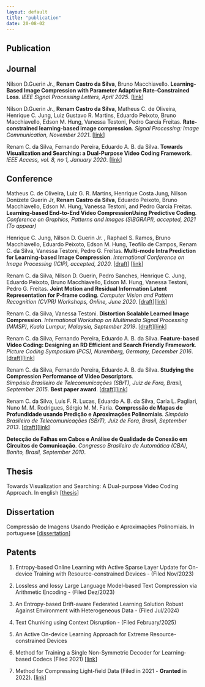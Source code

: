 ```yaml
---
layout: default
title: "publication"
date: 20-08-02
---
```


## Publication

## Journal


Nilson D.Guerin Jr., **Renam Castro da Silva**, Bruno Macchiavello. **Learning-Based Image Compression with Parameter Adaptive Rate-Constrained Loss**. *IEEE Signal Processing Letters,  April 2025*. [[link](https://ieeexplore.ieee.org/document/10487041)] 

Nilson D.Guerin Jr., **Renam Castro da Silva**, Matheus C. de Oliveira, Henrique C. Jung, Luiz Gustavo R. Martins, Eduardo Peixoto, Bruno Macchiavello, Edson M. Hung, Vanessa Testoni, Pedro Garcia Freitas. **Rate-constrained learning-based image compression**. *Signal Processing: Image Communication, November 2021*. [[link](https://www.sciencedirect.com/science/article/abs/pii/S0923596521002691)]

Renam C. da Silva, Fernando Pereira, Eduardo A. B. da Silva. **Towards Visualization and Searching: a Dual-Purpose Video Coding Framework**. *IEEE Access, vol. 8, no 1, January 2020*. [[link](https://ieeexplore.ieee.org/document/8960377)]

## Conference

Matheus C. de Oliveira, Luiz G. R. Martins, Henrique Costa Jung, Nilson Donizete Guerin Jr, **Renam Castro da Silva**, Eduardo Peixoto, Bruno Macchiavello, Edson M. Hung, Vanessa Testoni, and Pedro Garcia Freitas. **Learning-based End-to-End Video CompressionUsing Predictive Coding**. *Conference on Graphics, Patterns and Images (SIBGRAPI), accepted, 2021 (To appear)* 

Henrique C. Jung, Nilson D. Guerin Jr. , Raphael S. Ramos, Bruno Macchiavello, Eduardo Peixoto, Edson M. Hung, Teofilo de Campos, Renam C. da Silva, Vanessa Testoni, Pedro G. Freitas. **Multi-mode Intra Prediction for Learning-based Image Compression**. *International Conference on Image Processing (ICIP), accepted, 2020.* [[draft](../publication/2020/icip_2020.pdf)] [[link](https://ieeexplore.ieee.org/document/9191108)]

Renam C. da Silva, Nilson D. Guerin, Pedro Sanches, Henrique C. Jung, Eduardo Peixoto, Bruno Macchiavello, Edson M. Hung, Vanessa Testoni, Pedro G. Freitas. **Joint Motion and Residual Information Latent Representation for P-frame coding**. *Computer Vision and Pattern Recognition (CVPR) Workshops, Online, June 2020*. [[draft](../publication/2020/cvprw_2020.pdf)][[link](https://ieeexplore.ieee.org/document/9151027)]

Renam C. da Silva, Vanessa Testoni. **Distortion Scalable Learned Image Compression**. *International Workshop on Multimedia Signal Processing (MMSP), Kuala Lumpur, Malaysia, September 2019*. [[draft](../publication/2019/mmsp_2019.pdf)][[link](https://ieeexplore.ieee.org/document/8901769)]

Renam C. da Silva, Fernando Pereira, Eduardo A. B. da Silva. **Feature-based Video Coding: Designing an RD Efficient and Search Friendly Framework**. *Picture Coding Symposium (PCS), Nuremberg, Germany, December 2016*. [[draft](../publication/2016/pcs2016.pdf)][[link](https://ieeexplore.ieee.org/abstract/document/7906353)]

Renam C. da Silva, Fernando Pereira, Eduardo A. B. da Silva. **Studying the Compression Performance of Video Descriptors**.   
*Simpósio Brasileiro de Telecomunicações (SBrT), Juiz de Fora, Brasil, September 2015*. **Best paper award**. [[draft](../publication/2015/srbr_2015.pdf)][[link](https://biblioteca.sbrt.org.br/articles/383)]


Renam C. da Silva, Luı́s F. R. Lucas, Eduardo A. B. da Silva, Carla L. Pagliari, Nuno M. M. Rodrigues, Sérgio M. M. Faria. **Compressão de Mapas de Profundidade usando Predição e Aproximações Polinomiais**. *Simpósio Brasileiro de Telecomunicações (SBrT), Juiz de Fora, Brasil, September 2013*. [[draft](../publication/2013/sbrt_2013.pdf)][[link](https://biblioteca.sbrt.org.br/articles/963)]


**Detecção de Falhas em Cabos e Análise de Qualidade de Conexão em Circuitos de Comunicação**. *Congresso Brasileiro de Automática (CBA), Bonito, Brasil, September 2010*.

## Thesis

Towards Visualization and Searching: A Dual-purpose Video Coding Approach. In english [[thesis](./thesis/thesis.pdf)]

## Dissertation

Compressão de Imagens Usando Predição e Aproximações Polinomiais. In portuguese [[dissertation](./dissertation/dissertacao.pdf)]


## Patents


1. Entropy-based Online Learning with Active Sparse Layer Update for On-device Training with Resource-constrained Devices - (Filed Nov/2023)

2. Lossless and lossy Large Language Model-based Text Compression via Arithmetic Encoding - (Filed Dez/2023)

3. An Entropy-based Drift-aware Federated Learning Solution Robust Against Environment with Heterogeneous Data - (Filed Jul/2024)

4. Text Chunking using Context Disruption - (Filed February/2025)

5. An Active On-device Learning Approach for Extreme Resource-constrained Devices 

6. Method for Training a Single Non-Symmetric Decoder for Learning-based Codecs (Filed 2021)  [[link](https://patentimages.storage.googleapis.com/b5/ae/91/6a9b3eb2dd23a4/US20220245449A1.pdf)]

7. Method for Compressing Light-field Data (Filed in 2021 - **Granted** in 2022). [[link](https://patentimages.storage.googleapis.com/8f/2e/a1/c55aebb2001d78/US11259005.pdf)]

